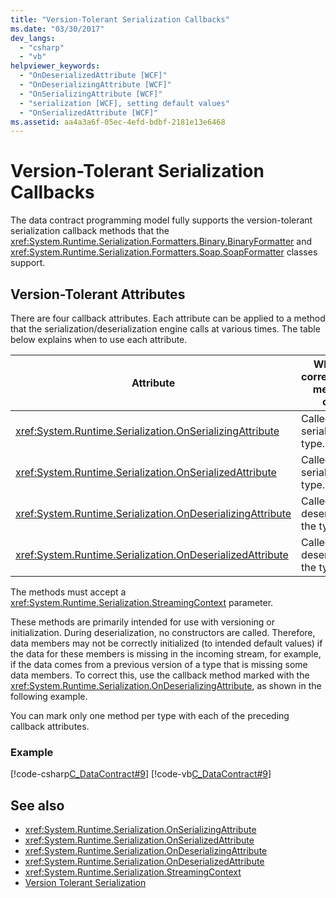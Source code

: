 ```yaml
---
title: "Version-Tolerant Serialization Callbacks"
ms.date: "03/30/2017"
dev_langs: 
  - "csharp"
  - "vb"
helpviewer_keywords: 
  - "OnDeserializedAttribute [WCF]"
  - "OnDeserializingAttribute [WCF]"
  - "OnSerializingAttribute [WCF]"
  - "serialization [WCF], setting default values"
  - "OnSerializedAttribute [WCF]"
ms.assetid: aa4a3a6f-05ec-4efd-bdbf-2181e13e6468
---
```

# Version-Tolerant Serialization Callbacks
The data contract programming model fully supports the version-tolerant serialization callback methods that the <xref:System.Runtime.Serialization.Formatters.Binary.BinaryFormatter> and <xref:System.Runtime.Serialization.Formatters.Soap.SoapFormatter> classes support.  
  
## Version-Tolerant Attributes  
 There are four callback attributes. Each attribute can be applied to a method that the serialization/deserialization engine calls at various times. The table below explains when to use each attribute.  
  
|Attribute|When the corresponding method is called|  
|---------------|---------------------------------------------|  
|<xref:System.Runtime.Serialization.OnSerializingAttribute>|Called before serializing the type.|  
|<xref:System.Runtime.Serialization.OnSerializedAttribute>|Called after serializing the type.|  
|<xref:System.Runtime.Serialization.OnDeserializingAttribute>|Called before deserializing the type.|  
|<xref:System.Runtime.Serialization.OnDeserializedAttribute>|Called after deserializing the type.|  
  
 The methods must accept a <xref:System.Runtime.Serialization.StreamingContext> parameter.  
  
 These methods are primarily intended for use with versioning or initialization. During deserialization, no constructors are called. Therefore, data members may not be correctly initialized (to intended default values) if the data for these members is missing in the incoming stream, for example, if the data comes from a previous version of a type that is missing some data members. To correct this, use the callback method marked with the <xref:System.Runtime.Serialization.OnDeserializingAttribute>, as shown in the following example.  
  
 You can mark only one method per type with each of the preceding callback attributes.  
  
### Example  
 [!code-csharp[C_DataContract#9](../../../../samples/snippets/csharp/VS_Snippets_CFX/c_datacontract/cs/source.cs#9)]
 [!code-vb[C_DataContract#9](../../../../samples/snippets/visualbasic/VS_Snippets_CFX/c_datacontract/vb/source.vb#9)]  
  
## See also
- <xref:System.Runtime.Serialization.OnSerializingAttribute>
- <xref:System.Runtime.Serialization.OnSerializedAttribute>
- <xref:System.Runtime.Serialization.OnDeserializingAttribute>
- <xref:System.Runtime.Serialization.OnDeserializedAttribute>
- <xref:System.Runtime.Serialization.StreamingContext>
- [Version Tolerant Serialization](../../../../docs/standard/serialization/version-tolerant-serialization.md)
